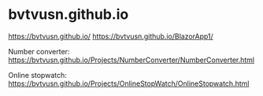 # bvtvusn.github.io

https://bvtvusn.github.io/
https://bvtvusn.github.io/BlazorApp1/

Number converter:
https://bvtvusn.github.io/Projects/NumberConverter/NumberConverter.html

Online stopwatch:
https://bvtvusn.github.io/Projects/OnlineStopWatch/OnlineStopwatch.html
